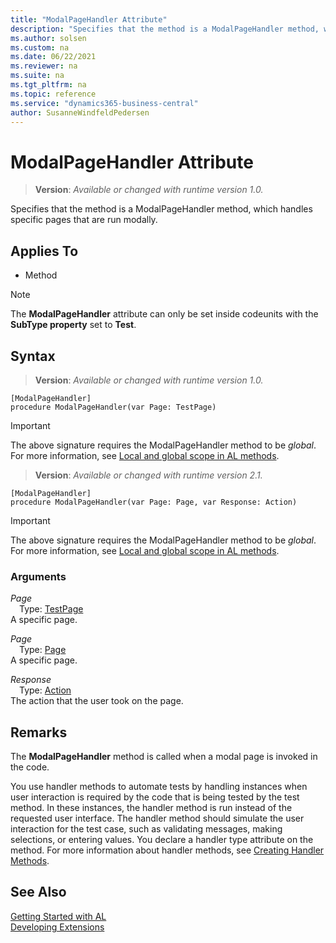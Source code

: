 ```yaml
---
title: "ModalPageHandler Attribute"
description: "Specifies that the method is a ModalPageHandler method, which handles specific pages that are run modally."
ms.author: solsen
ms.custom: na
ms.date: 06/22/2021
ms.reviewer: na
ms.suite: na
ms.tgt_pltfrm: na
ms.topic: reference
ms.service: "dynamics365-business-central"
author: SusanneWindfeldPedersen
---
```

[//]: # (START>DO_NOT_EDIT)
[//]: # (IMPORTANT:Do not edit any of the content between here and the END>DO_NOT_EDIT.)
[//]: # (Any modifications should be made in the .xml files in the ModernDev repo.)

# ModalPageHandler Attribute
> **Version**: _Available or changed with runtime version 1.0._

Specifies that the method is a ModalPageHandler method, which handles specific pages that are run modally.


## Applies To

- Method

> [!NOTE]
> The **ModalPageHandler** attribute can only be set inside codeunits with the **SubType property** set to **Test**.

## Syntax


> **Version**: _Available or changed with runtime version 1.0._
```
[ModalPageHandler]
procedure ModalPageHandler(var Page: TestPage)
```
> [!IMPORTANT]
> The above signature requires the ModalPageHandler method to be *global*. For more information, see [Local and global scope in AL methods](../devenv-al-methods.md%23local-and-global-scope).

> **Version**: _Available or changed with runtime version 2.1._
```
[ModalPageHandler]
procedure ModalPageHandler(var Page: Page, var Response: Action)
```
> [!IMPORTANT]
> The above signature requires the ModalPageHandler method to be *global*. For more information, see [Local and global scope in AL methods](../devenv-al-methods.md%23local-and-global-scope).

### Arguments
*Page*  
&emsp;Type: [TestPage](../methods-auto/testpage/testpage-data-type.md)  
A specific page.  

*Page*  
&emsp;Type: [Page](../methods-auto/page/page-data-type.md)  
A specific page.  

*Response*  
&emsp;Type: [Action](../methods-auto/action/action-option.md)  
The action that the user took on the page.  

[//]: # (IMPORTANT: END>DO_NOT_EDIT)

## Remarks

The **ModalPageHandler** method is called when a modal page is invoked in the code.

You use handler methods to automate tests by handling instances when user interaction is required by the code that is being tested by the test method. In these instances, the handler method is run instead of the requested user interface. The handler method should simulate the user interaction for the test case, such as validating messages, making selections, or entering values. You declare a handler type attribute on the method. For more information about handler methods, see [Creating Handler Methods](../devenv-creating-handler-methods.md).

## See Also  
[Getting Started with AL](../devenv-get-started.md)  
[Developing Extensions](../devenv-dev-overview.md)  